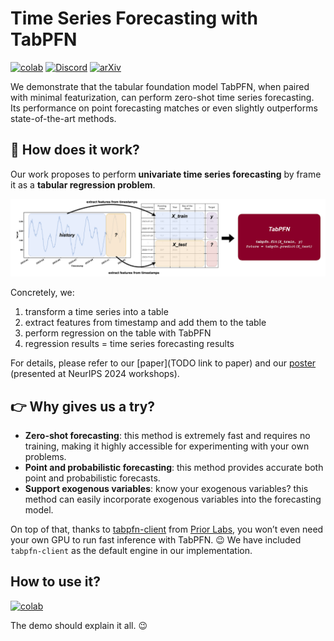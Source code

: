 # Time Series Forecasting with TabPFN

[![colab](https://colab.research.google.com/assets/colab-badge.svg)](https://colab.research.google.com/github/liam-sbhoo/tabpfn-time-series/blob/main/demo.ipynb)
[![Discord](https://img.shields.io/discord/1285598202732482621?color=7289da&label=Discord&logo=discord&logoColor=ffffff)](https://discord.com/channels/1285598202732482621/)
[![arXiv](https://img.shields.io/badge/arXiv-<INDEX>-<COLOR>.svg)](https://arxiv.org/abs/<INDEX>)


We demonstrate that the tabular foundation model TabPFN, when paired with minimal featurization, can perform zero-shot time series forecasting. Its performance on point forecasting matches or even slightly outperforms state-of-the-art methods.

## 📖 How does it work?

Our work proposes to perform **univariate time series forecasting** by frame it as a **tabular regression problem**.

![How it works](docs/tabpfn-ts-method-overview.png)

Concretely, we:
1. transform a time series into a table
2. extract features from timestamp and add them to the table
3. perform regression on the table with TabPFN
4. regression results = time series forecasting results



For details, please refer to our [paper](TODO link to paper) and our [poster](docs/tabpfn-ts-poster.pdf) (presented at NeurIPS 2024 workshops).
## 👉 **Why gives us a try?**
- **Zero-shot forecasting**: this method is extremely fast and requires no training, making it highly accessible for experimenting with your own problems.
- **Point and probabilistic forecasting**: this method provides accurate both point and probabilistic forecasts.
- **Support exogenous variables**: know your exogenous variables? this method can easily incorporate exogenous variables into the forecasting model.

On top of that, thanks to [tabpfn-client](https://github.com/automl/tabpfn-client) from [Prior Labs](https://priorlabs.ai), you won’t even need your own GPU to run fast inference with TabPFN. 😉 We have included `tabpfn-client` as the default engine in our implementation.

## How to use it?

[![colab](https://colab.research.google.com/assets/colab-badge.svg)](https://colab.research.google.com/github/liam-sbhoo/tabpfn-time-series/blob/main/demo.ipynb)

The demo should explain it all. 😉
